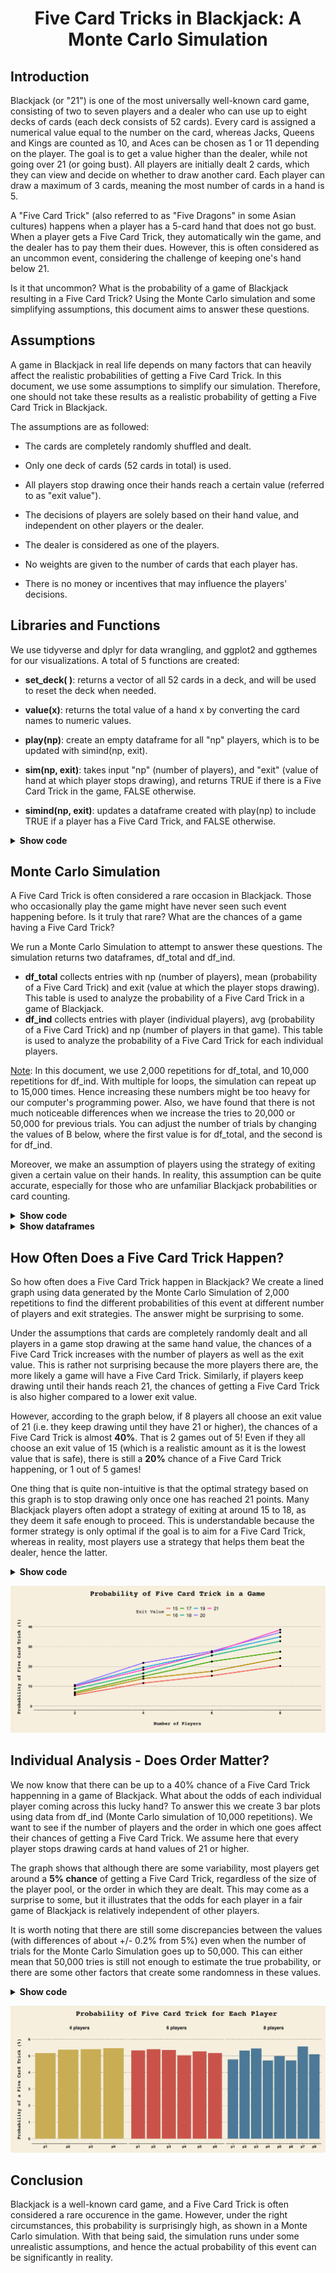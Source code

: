 <h1><center>Five Card Tricks in Blackjack: A Monte Carlo Simulation</center></h1>

## Introduction

Blackjack (or "21") is one of the most universally well-known card game, consisting of two to seven players and a dealer who can use up to eight decks of cards (each deck consists of 52 cards). Every card is assigned a numerical value equal to the number on the card, whereas Jacks, Queens and Kings are counted as 10, and Aces can be chosen as 1 or 11 depending on the player. The goal is to get a value higher than the dealer, while not going over 21 (or going bust). All players are initially dealt 2 cards, which they can view and decide on whether to draw another card. Each player can draw a maximum of 3 cards, meaning the most number of cards in a hand is 5.

A "Five Card Trick" (also referred to as "Five Dragons" in some Asian cultures) happens when a player has a 5-card hand that does not go bust. When a player gets a Five Card Trick, they automatically win the game, and the dealer has to pay them their dues. However, this is often considered as an uncommon event, considering the challenge of keeping one's hand below 21.

Is it that uncommon? What is the probability of a game of Blackjack resulting in a Five Card Trick? Using the Monte Carlo simulation and some simplifying assumptions, this document aims to answer these questions.

## Assumptions

A game in Blackjack in real life depends on many factors that can heavily affect the realistic probabilities of getting a Five Card Trick. In this document, we use some assumptions to simplify our simulation. Therefore, one should not take these results as a realistic probability of getting a Five Card Trick in Blackjack.

The assumptions are as followed:
- The cards are completely randomly shuffled and dealt.

- Only one deck of cards (52 cards in total) is used.

- All players stop drawing once their hands reach a certain value (referred to as "exit value").

- The decisions of players are solely based on their hand value, and independent on other players or the dealer.

- The dealer is considered as one of the players.

- No weights are given to the number of cards that each player has.

- There is no money or incentives that may influence the players' decisions.



## Libraries and Functions

We use tidyverse and dplyr for data wrangling, and ggplot2 and ggthemes for our visualizations. A total of 5 functions are created: 
- **set_deck( )**: returns a vector of all 52 cards in a deck, and will be used to reset the deck when needed. 

- **value(x)**: returns the total value of a hand x by converting the card names to numeric values. 

- **play(np)**: create an empty dataframe for all "np" players, which is to be updated with simind(np, exit).

- **sim(np, exit)**: takes input "np" (number of players), and "exit" (value of hand at which player stops drawing), and returns TRUE if there is a Five Card Trick in the game, FALSE otherwise.

- **simind(np, exit)**: updates a dataframe created with play(np) to include TRUE if a player has a Five Card Trick, and FALSE otherwise.

<details>

<strong><summary>Show code</summary></strong>

```R
library(tidyverse)
library(dplyr)
library(ggplot2)
library(ggthemes)
```



```R
numbers <- 
c("Ace", "Deuce", "Three", "Four", "Five", "Six", "Seven", "Eight", "Nine", "Ten", "Jack", "Queen", "King")
suits <- c("Spades", "Clubs", "Diamonds", "Hearts")
#Set plot width
options(repr.plot.width = 15)
```


```R
#Create deck
set_deck <- function(){    
    deck <- expand.grid(number = numbers, suit = suits)
    deck <- paste(deck$number, deck$suit)
    return(deck)
}
```


```R
#Calculate hand value
value <- function(x){
    for(i in 1:length(x)){
        if (x[i]%in%paste("Ace", suits)){
          x[i] <- 1
        } else if (x[i]%in%paste("Deuce", suits)){
          x[i] <- 2
        } else if (x[i]%in%paste("Three", suits)){
          x[i] <- 3
        } else if (x[i]%in%paste("Four", suits)){
          x[i] <- 4
        } else if (x[i]%in%paste("Five", suits)){
          x[i] <- 5
        } else if (x[i]%in%paste("Six", suits)){
          x[i] <- 6
        } else if (x[i]%in%paste("Seven", suits)){
          x[i] <- 7
        } else if (x[i]%in%paste("Eight", suits)){
          x[i] <- 8
        } else if (x[i]%in%paste("Nine", suits)){
          x[i] <- 9
        } else if (is.na(x[i])){
          x[i] <- 0
        } else {
          x[i] <- 10
        }
    }
    x <- as.integer(x)
    return(sum(x))
}
```


```R
play <- function(np){
    players <- data.frame(matrix(ncol = np))
    colnames(players) <- c(paste("p", 1:np, sep = ""))
    players <- players[-1,]
    return(players)
}
```


```R
#Simulation function
sim <- function(np, exit){
    deck <- set_deck()
    hands <- data.frame(matrix(ncol = np))
    bj <- vector(len = np)
    #First round
    for (i in 1:np){
        p <- sample(deck, 2)
        deck <- deck[which(!deck%in%p)]
        hands[c(1:length(p)), i] <- p
        bj[i] <- ifelse(
            value(p) == 11 & 
            any(p%in%paste("Ace", suits)),
            21, 0
        )
    }
    #Other rounds
    for(n in 3:5){
        for(i in 1:np){
            d <- ifelse(
                value(hands[,i]) <= exit & 
                bj[i] != 21, 
                sample(deck, 1), NA
            )
            deck <- deck[which(!deck%in%d)]
            hands[n, i] <- d
        }
    }
    #total_value table
    total_value <- sapply(hands, value)
    
    #check
    five_dragons <- any(total_value <= 21 & !apply(hands, 2, function(x) any(is.na(x))))
    return(five_dragons)
}
```


```R
simind <- function(np, exit){
    deck <- set_deck()
    hands <- data.frame(matrix(ncol = np))
    names(hands) <- c(paste("p", 1:np, sep = ""))
    bj <- vector(len = np)
    #First round
    for (i in 1:np){
        p <- sample(deck, 2)
        deck <- deck[which(!deck%in%p)]
        hands[c(1:length(p)), i] <- p
        bj[i] <- ifelse(
            value(p) == 11 & 
            any(p%in%paste("Ace", suits)),
            21, 0
        )
    }
    #Other rounds
    for(n in 3:5){
        for(i in 1:np){
            d <- ifelse(
                value(hands[,i]) <= exit & 
                bj[i] != 21, 
                sample(deck, 1), NA
            )
            deck <- deck[which(!deck%in%d)]
            hands[n, i] <- d
        }
    }
    #total_value table
    total_value <- sapply(hands, value)

    #check
    five_dragons <- total_value <= 21 & !apply(is.na(hands), 2, any)
    players[nrow(players) + 1, ] <- five_dragons
    return(players)
}
```
</details>


## Monte Carlo Simulation

A Five Card Trick is often considered a rare occasion in Blackjack. Those who occasionally play the game might have never seen such event happening before. Is it truly that rare? What are the chances of a game having a Five Card Trick?

We run a Monte Carlo Simulation to attempt to answer these questions. The simulation returns two dataframes, df_total and df_ind. 
- **df_total** collects entries with np (number of players), mean (probability of a Five Card Trick) and exit (value at which the player stops drawing). This table is used to analyze the probability of a Five Card Trick in a game of Blackjack.
- **df_ind** collects entries with player (individual players), avg (probability of a Five Card Trick) and np (number of players in that game). This table is used to analyze the probability of a Five Card Trick for each individual players.

<u>Note</u>: In this document, we use 2,000 repetitions for df_total, and 10,000 repetitions for df_ind. With multiple for loops, the simulation can repeat up to 15,000 times. Hence increasing these numbers might be too heavy for our computer's programming power. Also, we have found that there is not much noticeable differences when we increase the tries to 20,000 or 50,000 for previous trials. You can adjust the number of trials by changing the values of B below, where the first value is for df_total, and the second is for df_ind.

Moreover, we make an assumption of players using the strategy of exiting given a certain value on their hands. In reality, this assumption can be quite accurate, especially for those who are unfamiliar Blackjack probabilities or card counting.

<details>

<strong><summary>Show code</summary></strong>

```R
np <- c(2,4,6,8)
exit <- 15:21
B <- c(2000, 10000)
```


```R
df_total <- data.frame(
  np = character(),
  mean = numeric(),
  exit_value = numeric(),
  stringsAsFactors = FALSE
)

df_ind <- data.frame(
    player = character(),
    avg = numeric(),
    np = character(),
    stringsAsFactors = FALSE
)
```


```R
#Monte Carlo Simulation
for (i in exit){
    for(j in np){
        if (i == 21 & j != 2){
            total <- c()
            players <- play(j)
            for (b in 1:B[2]){
                if (b <= B[1]){
                    t <- sim(j, i)
                    total <- c(total, t)
                    players <- simind(j, i)
                }
                else {
                    players <- simind(j, i)
                }
                
            }
            avg_total <- mean(total) * 100
            df_total[nrow(df_total)+1,] <- c(j, avg_total, i)
            avg_ind <- colMeans(players) * 100
            for (n in names(avg_ind)){
                df_ind[nrow(df_ind)+1,] <- c(n, avg_ind[n], paste(j, "players"))
            }
        }
        else {
            total <- c()
            for (b in 1:B[1]){
                t <- sim(j, i)
                total <- c(total, t)
            }
            avg_total <- mean(total) * 100
            df_total[nrow(df_total)+1,] <- c(j, avg_total, i)
        }
    }
}
```
</details>

<details>

<strong><summary>Show dataframes</summary></strong>

```R
df_total
```


<table class="dataframe">
<caption>A data.frame: 28 × 3</caption>
<thead>
	<tr><th></th><th scope=col>np</th><th scope=col>mean</th><th scope=col>exit_value</th></tr>
	<tr><th></th><th scope=col>&lt;chr&gt;</th><th scope=col>&lt;dbl&gt;</th><th scope=col>&lt;dbl&gt;</th></tr>
</thead>
<tbody>
	<tr><th scope=row>1</th><td>2</td><td> 5.50</td><td>15</td></tr>
	<tr><th scope=row>2</th><td>4</td><td>11.60</td><td>15</td></tr>
	<tr><th scope=row>3</th><td>6</td><td>15.30</td><td>15</td></tr>
	<tr><th scope=row>4</th><td>8</td><td>20.25</td><td>15</td></tr>
	<tr><th scope=row>5</th><td>2</td><td> 6.25</td><td>16</td></tr>
	<tr><th scope=row>6</th><td>4</td><td>13.85</td><td>16</td></tr>
	<tr><th scope=row>7</th><td>6</td><td>17.55</td><td>16</td></tr>
	<tr><th scope=row>8</th><td>8</td><td>24.15</td><td>16</td></tr>
	<tr><th scope=row>9</th><td>2</td><td> 6.95</td><td>17</td></tr>
	<tr><th scope=row>10</th><td>4</td><td>15.00</td><td>17</td></tr>
	<tr><th scope=row>11</th><td>6</td><td>22.50</td><td>17</td></tr>
	<tr><th scope=row>12</th><td>8</td><td>27.45</td><td>17</td></tr>
	<tr><th scope=row>13</th><td>2</td><td> 8.65</td><td>18</td></tr>
	<tr><th scope=row>14</th><td>4</td><td>16.55</td><td>18</td></tr>
	<tr><th scope=row>15</th><td>6</td><td>25.50</td><td>18</td></tr>
	<tr><th scope=row>16</th><td>8</td><td>32.75</td><td>18</td></tr>
	<tr><th scope=row>17</th><td>2</td><td>10.20</td><td>19</td></tr>
	<tr><th scope=row>18</th><td>4</td><td>19.45</td><td>19</td></tr>
	<tr><th scope=row>19</th><td>6</td><td>27.05</td><td>19</td></tr>
	<tr><th scope=row>20</th><td>8</td><td>34.95</td><td>19</td></tr>
	<tr><th scope=row>21</th><td>2</td><td>10.60</td><td>20</td></tr>
	<tr><th scope=row>22</th><td>4</td><td>21.80</td><td>20</td></tr>
	<tr><th scope=row>23</th><td>6</td><td>27.65</td><td>20</td></tr>
	<tr><th scope=row>24</th><td>8</td><td>37.20</td><td>20</td></tr>
	<tr><th scope=row>25</th><td>2</td><td>10.00</td><td>21</td></tr>
	<tr><th scope=row>26</th><td>4</td><td>18.30</td><td>21</td></tr>
	<tr><th scope=row>27</th><td>6</td><td>27.05</td><td>21</td></tr>
	<tr><th scope=row>28</th><td>8</td><td>38.50</td><td>21</td></tr>
</tbody>
</table>




```R
df_ind
```


<table class="dataframe">
<caption>A data.frame: 18 × 3</caption>
<thead>
	<tr><th></th><th scope=col>player</th><th scope=col>avg</th><th scope=col>np</th></tr>
	<tr><th></th><th scope=col>&lt;chr&gt;</th><th scope=col>&lt;chr&gt;</th><th scope=col>&lt;chr&gt;</th></tr>
</thead>
<tbody>
	<tr><th scope=row>1</th><td>p1</td><td>5.16</td><td>4 players</td></tr>
	<tr><th scope=row>2</th><td>p2</td><td>5.37</td><td>4 players</td></tr>
	<tr><th scope=row>3</th><td>p3</td><td>5.4 </td><td>4 players</td></tr>
	<tr><th scope=row>4</th><td>p4</td><td>5.45</td><td>4 players</td></tr>
	<tr><th scope=row>5</th><td>p1</td><td>5.33</td><td>6 players</td></tr>
	<tr><th scope=row>6</th><td>p2</td><td>5.4 </td><td>6 players</td></tr>
	<tr><th scope=row>7</th><td>p3</td><td>5.35</td><td>6 players</td></tr>
	<tr><th scope=row>8</th><td>p4</td><td>5.03</td><td>6 players</td></tr>
	<tr><th scope=row>9</th><td>p5</td><td>5.26</td><td>6 players</td></tr>
	<tr><th scope=row>10</th><td>p6</td><td>5.17</td><td>6 players</td></tr>
	<tr><th scope=row>11</th><td>p1</td><td>4.78</td><td>8 players</td></tr>
	<tr><th scope=row>12</th><td>p2</td><td>5.32</td><td>8 players</td></tr>
	<tr><th scope=row>13</th><td>p3</td><td>5.44</td><td>8 players</td></tr>
	<tr><th scope=row>14</th><td>p4</td><td>4.71</td><td>8 players</td></tr>
	<tr><th scope=row>15</th><td>p5</td><td>4.99</td><td>8 players</td></tr>
	<tr><th scope=row>16</th><td>p6</td><td>4.72</td><td>8 players</td></tr>
	<tr><th scope=row>17</th><td>p7</td><td>5.56</td><td>8 players</td></tr>
	<tr><th scope=row>18</th><td>p8</td><td>5.09</td><td>8 players</td></tr>
</tbody>
</table>

</details>

## How Often Does a Five Card Trick Happen?

So how often does a Five Card Trick happen in Blackjack? We create a lined graph using data generated by the Monte Carlo Simulation of 2,000 repetitions to find the different probabilities of this event at different number of players and exit strategies. The answer might be surprising to some.

Under the assumptions that cards are completely randomly dealt and all players in a game stop drawing at the same hand value, the chances of a Five Card Trick increases with the number of players as well as the exit value. This is rather not surprising because the more players there are, the more likely a game will have a Five Card Trick. Similarly, if players keep drawing until their hands reach 21, the chances of getting a Five Card Trick is also higher compared to a lower exit value.

However, according to the graph below, if 8 players all choose an exit value of 21 (i.e. they keep drawing until they have 21 or higher), the chances of a Five Card Trick is almost **40%**. That is 2 games out of 5! Even if they all choose an exit value of 15 (which is a realistic amount as it is the lowest value that is safe), there is still a **20%** chance of a Five Card Trick happening, or 1 out of 5 games!

One thing that is quite non-intuitive is that the optimal strategy based on this graph is to stop drawing only once one has reached 21 points. Many Blackjack players often adopt a strategy of exiting at around 15 to 18, as they deem it safe enough to proceed. This is understandable because the former strategy is only optimal if the goal is to aim for a Five Card Trick, whereas in reality, most players use a strategy that helps them beat the dealer, hence the latter.


<details>

<strong><summary>Show code</summary></strong>

```R
df_total %>% ggplot(aes(x = np, y = mean, group = factor(exit_value))) + 
geom_line(aes(color = factor(exit_value)), linewidth = 1.5) + 
geom_point(size = 2.5) +
ggtitle("Probability of Five Card Trick in a Game") +
xlab("Number of Players") + ylab("Probability of Five Card Trick (%)") +
labs(color='Exit Value')  +
scale_y_continuous(limit = c(0, 40), breaks = seq(0, 40, 10)) +
theme_wsj() +
theme(plot.title = element_text(size = 25, margin = margin(b = 25, t = 5),
                               hjust = 0.5),
      legend.text = element_text(size = 16),
      legend.title = element_text(size = 16),
      axis.text = element_text(size = 12),
      axis.title.y = element_text(size = 16, face = "bold", 
                                  margin = margin(r = 25, l = 10)),
      axis.title.x = element_text(size = 16, face = "bold", 
                                  margin = margin(t = 25, b = 10))
     )
```
</details>

    
![png](output_23_0.png)
    


## Individual Analysis - Does Order Matter?

We now know that there can be up to a 40% chance of a Five Card Trick happenning in a game of Blackjack. What about the odds of each individual player coming across this lucky hand? To answer this we create 3 bar plots using data from df_ind (Monte Carlo simulation of 10,000 repetitions). We want to see if the number of players and the order in which one goes affect their chances of getting a Five Card Trick. We assume here that every player stops drawing cards at hand values of 21 or higher.

The graph shows that although there are some variability, most players get around a **5% chance** of getting a Five Card Trick, regardless of the size of the player pool, or the order in which they are dealt. This may come as a surprise to some, but it illustrates that the odds for each player in a fair game of Blackjack is relatively independent of other players.

It is worth noting that there are still some discrepancies between the values (with differences of about +/- 0.2% from 5%) even when the number of trials for the Monte Carlo Simulation goes up to 50,000. This can either mean that 50,000 tries is still not enough to estimate the true probability, or there are some other factors that create some randomness in these values.


<details>

<strong><summary>Show code</summary></strong>

```R
df_ind %>% mutate(avg = as.numeric(avg)) %>% group_by(np) %>% 
ggplot(aes(x = factor(player), y = avg, fill = factor(np))) +
geom_col() +
scale_fill_wsj(palette = "rgby") +
scale_color_wsj(palette = "rgby") +
theme(panel.spacing = unit(6, "lines")) +
scale_y_continuous(limits = c(0, 6), breaks = seq(0, 6, 1)) + 
facet_grid(.~factor(np), scales = "free") +
ggtitle("Probability of Five Card Trick for Each Player") +
xlab("") + ylab("Probability of a Five Card Trick (%)") +
theme_wsj() +
theme(plot.title = element_text(size = 25, margin = margin(b = 20, t = 5),
                               hjust = 0.5),
      strip.text.x = element_text(size = 16, face = "bold",
                             margin = margin(b = 15, t = 10)),
      axis.title.y = element_text(size = 16, face = "bold",
                             margin = margin(r = 25, l = 10)),
      legend.position = "none"
    )
```

</details>
    
![png](output_26_0.png)
    


## Conclusion

Blackjack is a well-known card game, and a Five Card Trick is often considered a rare occurence in the game. However, under the right circumstances, this probability is surprisingly high, as shown in a Monte Carlo simulation. With that being said, the simulation runs under some unrealistic assumptions, and hence the actual probability of this event can be significantly in reality.
